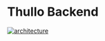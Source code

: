 # Thullo Backend


[![architecture](https://i.postimg.cc/J7PyxGMj/temp-Imageera-EC9.avif)](https://postimg.cc/fkSTTW3b)
